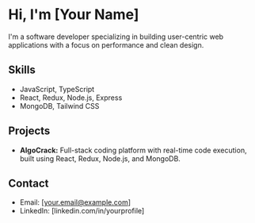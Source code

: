 # Hi, I'm [Your Name]

I'm a software developer specializing in building user-centric web applications with a focus on performance and clean design.

## Skills

- JavaScript, TypeScript
- React, Redux, Node.js, Express
- MongoDB, Tailwind CSS

## Projects

- **AlgoCrack:** Full-stack coding platform with real-time code execution, built using React, Redux, Node.js, and MongoDB.

## Contact

- Email: [your.email@example.com]
- LinkedIn: [linkedin.com/in/yourprofile]

